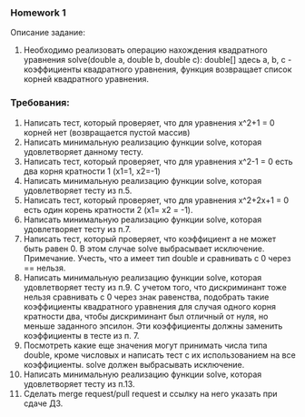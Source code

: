 ### Homework 1
Описание задание:
1. Необходимо реализовать операцию нахождения квадратного уравнения
solve(double a, double b, double c): double[]
здесь a, b, c - коэффициенты квадратного уравнения, функция возвращает список корней квадратного уравнения. 

### Требования:
1. Написать тест, который проверяет, что для уравнения x^2+1 = 0 корней нет (возвращается пустой массив)
2. Написать минимальную реализацию функции solve, которая удовлетворяет данному тесту.
3. Написать тест, который проверяет, что для уравнения x^2-1 = 0 есть два корня кратности 1 (x1=1, x2=-1)
4. Написать минимальную реализацию функции solve, которая удовлетворяет тесту из п.5.
5. Написать тест, который проверяет, что для уравнения x^2+2x+1 = 0 есть один корень кратности 2 (x1= x2 = -1).
6. Написать минимальную реализацию функции solve, которая удовлетворяет тесту из п.7.
7. Написать тест, который проверяет, что коэффициент a не может быть равен 0. В этом случае solve выбрасывает исключение.
   Примечание. Учесть, что a имеет тип double и сравнивать с 0 через == нельзя.
8. Написать минимальную реализацию функции solve, которая удовлетворяет тесту из п.9.
С учетом того, что дискриминант тоже нельзя сравнивать с 0 через знак равенства,
подобрать такие коэффициенты квадратного уравнения для случая одного корня кратности два,
 чтобы дискриминант был отличный от нуля, но меньше заданного эпсилон. Эти коэффициенты должны заменить коэффициенты в тесте из п. 7.
9. Посмотреть какие еще значения могут принимать числа типа double, кроме числовых и написать тест с их использованием на все коэффициенты. solve должен выбрасывать исключение.
10. Написать минимальную реализацию функции solve, которая удовлетворяет тесту из п.13.
11. Сделать merge request/pull request и ссылку на него указать при сдаче ДЗ.
